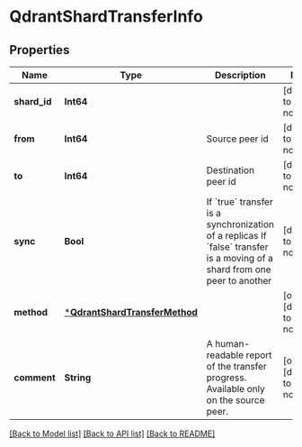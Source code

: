 # QdrantShardTransferInfo


## Properties
Name | Type | Description | Notes
------------ | ------------- | ------------- | -------------
**shard_id** | **Int64** |  | [default to nothing]
**from** | **Int64** | Source peer id | [default to nothing]
**to** | **Int64** | Destination peer id | [default to nothing]
**sync** | **Bool** | If &#x60;true&#x60; transfer is a synchronization of a replicas If &#x60;false&#x60; transfer is a moving of a shard from one peer to another | [default to nothing]
**method** | [***QdrantShardTransferMethod**](QdrantShardTransferMethod.md) |  | [optional] [default to nothing]
**comment** | **String** | A human-readable report of the transfer progress. Available only on the source peer. | [optional] [default to nothing]


[[Back to Model list]](../README.md#models) [[Back to API list]](../README.md#api-endpoints) [[Back to README]](../README.md)



